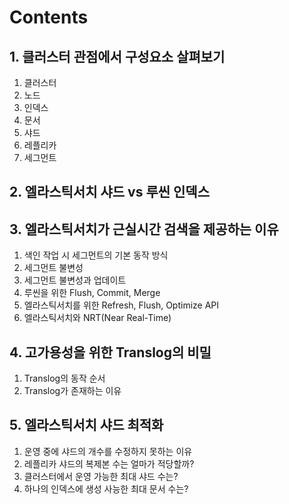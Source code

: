 # Contents

## 1. 클러스터 관점에서 구성요소 살펴보기

  1. 클러스터
  2. 노드
  3. 인덱스
  4. 문서
  5. 샤드
  6. 레플리카
  7. 세그먼트

## 2. 엘라스틱서치 샤드 vs 루씬 인덱스

## 3. 엘라스틱서치가 근실시간 검색을 제공하는 이유

  1. 색인 작업 시 세그먼트의 기본 동작 방식
  2. 세그먼트 불변성
  3. 세그먼트 불변성과 업데이트
  4. 루씬을 위한 Flush, Commit, Merge
  5. 엘라스틱서치를 위한 Refresh, Flush, Optimize API
  6. 엘라스틱서치와 NRT(Near Real-Time)

## 4. 고가용성을 위한 Translog의 비밀

  1. Translog의 동작 순서
  2. Translog가 존재하는 이유

## 5. 엘라스틱서치 샤드 최적화

  1. 운영 중에 샤드의 개수를 수정하지 못하는 이유
  2. 레플리카 샤드의 복제본 수는 얼마가 적당할까?
  3. 클러스터에서 운영 가능한 최대 샤드 수는?
  4. 하나의 인덱스에 생성 사능한 최대 문서 수는?
